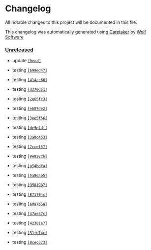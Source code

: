 # Changelog

All notable changes to this project will be documented in this file.


This changelog was automatically generated using [Caretaker](https://github.com/DevelopersToolbox/caretaker) by [Wolf Software](https://github.com/WolfSoftware)

### [Unreleased](https://github.com/CICDToolbox/json-lint/commits/master)

- update [`[head]`](https://github.com/CICDToolbox/json-lint/commit/)

- testing [`[699ed47]`](https://github.com/CICDToolbox/json-lint/commit/699ed47c58c3b42a0a523ef33f09933b79d1f99f)

- testing [`[414cc66]`](https://github.com/CICDToolbox/json-lint/commit/414cc66ff1c55592fb79733989be2303d63e2d55)

- testing [`[d376d51]`](https://github.com/CICDToolbox/json-lint/commit/d376d51aef9b07987305c58d1f5b40eb3f82ad71)

- testing [`[2e65fc3]`](https://github.com/CICDToolbox/json-lint/commit/2e65fc302fc1d28a529c43c8c815f10df91f0c14)

- testing [`[eb07de2]`](https://github.com/CICDToolbox/json-lint/commit/eb07de281fd7bfb6844d9cefd8b4d46bd40b4380)

- testing [`[3ee5f66]`](https://github.com/CICDToolbox/json-lint/commit/3ee5f6602dd0259b3d9337ab96429e774cab55bb)

- testing [`[de9e4df]`](https://github.com/CICDToolbox/json-lint/commit/de9e4dfec0208a28f2cc50e2d71ce7022f2532d0)

- testing [`[3a0c453]`](https://github.com/CICDToolbox/json-lint/commit/3a0c453373968a5e6273c5c6c29f655b77435dd3)

- testing [`[7ccef57]`](https://github.com/CICDToolbox/json-lint/commit/7ccef571041a82a3efa7e3a9633675ab1211bec5)

- testing [`[9e828cb]`](https://github.com/CICDToolbox/json-lint/commit/9e828cb97aab2b0c53cd72d6b1f1fb03ded76bc0)

- testing [`[a54bdfa]`](https://github.com/CICDToolbox/json-lint/commit/a54bdfa4585030b29eabba99bcca2f0121d03514)

- testing [`[5a8dab5]`](https://github.com/CICDToolbox/json-lint/commit/5a8dab5d3ee394636346073e3ed2a479f0d4d87d)

- testing [`[9581987]`](https://github.com/CICDToolbox/json-lint/commit/95819878d96a4953ab08e2880dc723aa36b040b3)

- testing [`[871704c]`](https://github.com/CICDToolbox/json-lint/commit/871704cd83e940fe0ba6ca6a4104380be8e56757)

- testing [`[a8a7b5a]`](https://github.com/CICDToolbox/json-lint/commit/a8a7b5a1a2f4648e53e2964481b5ed03eb76b48b)

- testing [`[47ae37c]`](https://github.com/CICDToolbox/json-lint/commit/47ae37c5059319db31f04e48187399632b68f48c)

- testing [`[42381e7]`](https://github.com/CICDToolbox/json-lint/commit/42381e7cfa9de5a41eb67d47679753b7f1f6b233)

- testing [`[51fe74c]`](https://github.com/CICDToolbox/json-lint/commit/51fe74c8bb5ca9a3e902f5a177fd5ebe95130181)

- testing [`[8cec373]`](https://github.com/CICDToolbox/json-lint/commit/8cec373396a0156187782cef35388b5caeb2193a)

